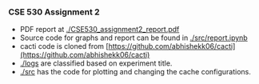 ### CSE 530 Assignment 2

* PDF report at [./CSE530_assignment2_report.pdf](./CSE530_assignment2_report.pdf) 
* Source code for graphs and report can be found in [./src/report.ipynb](./src/report.ipynb)
* cacti code is cloned from [https://github.com/abhishekk06/cacti](https://github.com/abhishekk06/cacti)
* [./logs](./logs/) are classified based on experiment title.
* [./src](./src/) has the code for plotting and changing the cache configurations. 